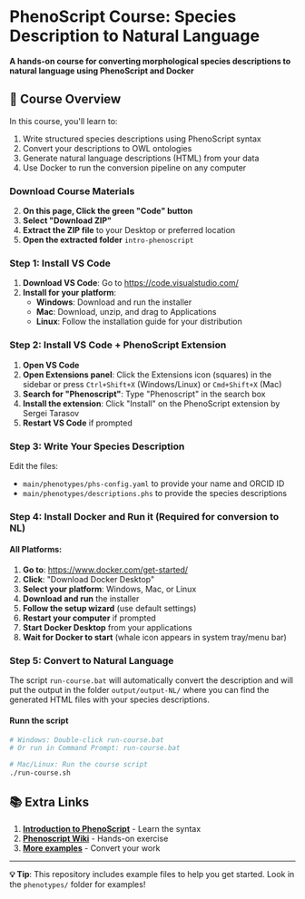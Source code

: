 # PhenoScript Course: Species Description to Natural Language

**A hands-on course for converting morphological species descriptions to natural language using PhenoScript and Docker**

## 🎯 Course Overview

In this course, you'll learn to:
1. Write structured species descriptions using PhenoScript syntax
2. Convert your descriptions to OWL ontologies 
3. Generate natural language descriptions (HTML) from your data
4. Use Docker to run the conversion pipeline on any computer


### Download Course Materials

2. **On this page, Click the green "Code" button**
3. **Select "Download ZIP"**
4. **Extract the ZIP file** to your Desktop or preferred location
5. **Open the extracted folder** `intro-phenoscript`



### Step 1: Install VS Code
1. **Download VS Code**: Go to https://code.visualstudio.com/
2. **Install for your platform**:
   - **Windows**: Download and run the installer
   - **Mac**: Download, unzip, and drag to Applications
   - **Linux**: Follow the installation guide for your distribution

### Step 2: Install VS Code + PhenoScript Extension 

1. **Open VS Code**
2. **Open Extensions panel**: Click the Extensions icon (squares) in the sidebar or press `Ctrl+Shift+X` (Windows/Linux) or `Cmd+Shift+X` (Mac)
3. **Search for "Phenoscript"**: Type "Phenoscript" in the search box
4. **Install the extension**: Click "Install" on the PhenoScript extension by Sergei Tarasov
5. **Restart VS Code** if prompted



### Step 3: Write Your Species Description

Edit the files: 

- `main/phenotypes/phs-config.yaml` to provide your name and ORCID ID
- `main/phenotypes/descriptions.phs` to provide the species descriptions



### Step 4: Install Docker and Run it (Required for conversion to NL)

#### All Platforms:
1. **Go to**: https://www.docker.com/get-started/
2. **Click**: "Download Docker Desktop"
3. **Select your platform**: Windows, Mac, or Linux
4. **Download and run** the installer
5. **Follow the setup wizard** (use default settings)
6. **Restart your computer** if prompted
7. **Start Docker Desktop** from your applications
8. **Wait for Docker to start** (whale icon appears in system tray/menu bar)


### Step 5: Convert to Natural Language

The script `run-course.bat` will automatically convert the description and will put the output in the folder `output/output-NL/` where you can find the generated HTML files with your species descriptions.

#### Runn the script
```bash
# Windows: Double-click run-course.bat
# Or run in Command Prompt: run-course.bat

# Mac/Linux: Run the course script
./run-course.sh
```


## 📚 Extra Links

1. **[Introduction to PhenoScript](https://github.com/sergeitarasov/PhenoScript/wiki/Introduction-to-Phenoscript-Language)** - Learn the syntax
2. **[Phenoscript Wiki](https://github.com/sergeitarasov/PhenoScript/wiki)** - Hands-on exercise
3. **[More examples](https://github.com/g-montanaro/phenoscript_grebennikovius)** - Convert your work



---

**💡 Tip**: This repository includes example files to help you get started. Look in the `phenotypes/` folder for examples!

